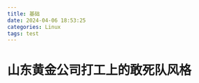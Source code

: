 ```yaml
---
title: 基础
date: 2024-04-06 18:53:25
categories: Linux
tags: test
---
```




# 山东黄金公司打工上的敢死队风格